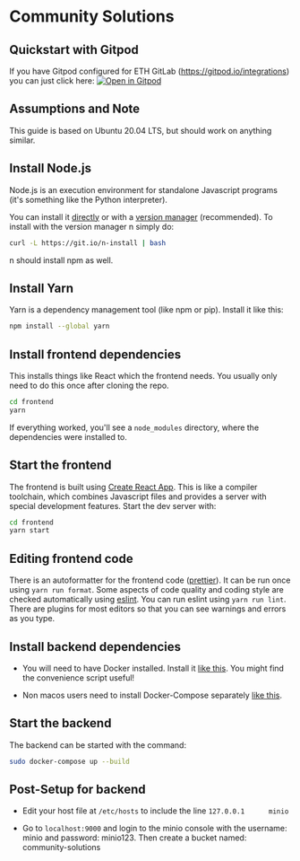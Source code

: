 # Community Solutions

## Quickstart with Gitpod

If you have Gitpod configured for ETH GitLab (https://gitpod.io/integrations)
you can just click here: 
[![Open in Gitpod](https://gitpod.io/button/open-in-gitpod.svg)](https://gitpod.io/#https://gitlab.ethz.ch/vseth/sip-com-apps/community-solutions/-/tree/try-gitpod)

## Assumptions and Note

This guide is based on Ubuntu 20.04 LTS, but should work on anything similar. 

## Install Node.js

Node.js is an execution environment for standalone Javascript programs (it's
something like the Python interpreter).

You can install it [directly](https://nodejs.org/en/download/) or with a
[version manager](https://github.com/tj/n) (recommended). To install with
the version manager n simply do:
```bash
curl -L https://git.io/n-install | bash
```
n should install npm as well.

## Install Yarn

Yarn is a dependency management tool (like npm or pip). Install it
like this:
```bash
npm install --global yarn
```

## Install frontend dependencies

This installs things like React which the frontend needs. You usually only need
to do this once after cloning the repo.

```bash
cd frontend
yarn
```

If everything worked, you'll see a `node_modules` directory, where the
dependencies were installed to.

## Start the frontend

The frontend is built using
[Create React App](https://github.com/facebook/create-react-app). This is like a
compiler toolchain, which combines Javascript files and provides a server with
special development features. Start the dev server with:

```bash
cd frontend
yarn start
```

## Editing frontend code

There is an autoformatter for the frontend code
([prettier](https://prettier.io/)). It can be run once using `yarn run format`.
Some aspects of code quality and coding style are checked automatically using 
[eslint](https://eslint.org). You can run eslint using `yarn run lint`. There are plugins
for most editors so that you can see warnings and errors as you type.

## Install backend dependencies

- You will need to have Docker installed. Install it [like this](https://docs.docker.com/engine/install/ubuntu/). You might find the convenience script useful!

- Non macos users need to install Docker-Compose separately [like this](https://docs.docker.com/compose/install/).


## Start the backend

The backend can be started with the command:
```bash
sudo docker-compose up --build
```
## Post-Setup for backend

- Edit your host file at ```/etc/hosts``` to include the line ```127.0.0.1      minio```

- Go to ```localhost:9000``` and login to the minio console with the username: minio and password: minio123. Then create a bucket named: community-solutions